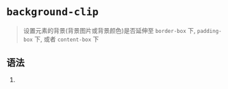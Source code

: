 # `background-clip`
> 设置元素的背景(背景图片或背景颜色)是否延伸至 `border-box` 下, `padding-box` 下, 或者 `content-box` 下
## 语法
1. 